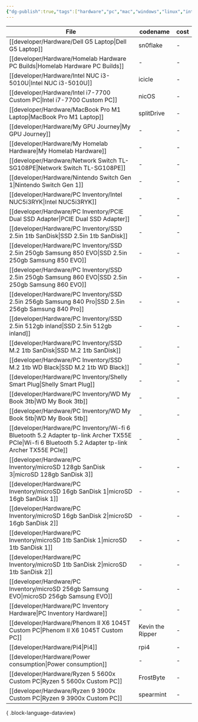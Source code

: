 ```yaml
---
{"dg-publish":true,"tags":["hardware","pc","mac","windows","linux","intel","amd"],"permalink":"/developer/hardware/homelab-hardware-pc-builds/","dgPassFrontmatter":true}
---
```



| File                                                                                                                                                    | codename         | cost |
| ------------------------------------------------------------------------------------------------------------------------------------------------------- | ---------------- | ---- |
| [[developer/Hardware/Dell G5 Laptop\|Dell G5 Laptop]]                                                                                                | sn0flake         | \-   |
| [[developer/Hardware/Homelab Hardware PC Builds\|Homelab Hardware PC Builds]]                                                                        | \-               | \-   |
| [[developer/Hardware/Intel NUC i3-5010U\|Intel NUC i3-5010U]]                                                                                        | icicle           | \-   |
| [[developer/Hardware/Intel i7-7700 Custom PC\|Intel i7-7700 Custom PC]]                                                                              | nicOS            | \-   |
| [[developer/Hardware/MacBook Pro M1 Laptop\|MacBook Pro M1 Laptop]]                                                                                  | splitDrive       | \-   |
| [[developer/Hardware/My GPU Journey\|My GPU Journey]]                                                                                                | \-               | \-   |
| [[developer/Hardware/My Homelab Hardware\|My Homelab Hardware]]                                                                                      | \-               | \-   |
| [[developer/Hardware/Network Switch TL-SG108PE\|Network Switch TL-SG108PE]]                                                                          | \-               | \-   |
| [[developer/Hardware/Nintendo Switch Gen 1\|Nintendo Switch Gen 1]]                                                                                  | \-               | \-   |
| [[developer/Hardware/PC Inventory/Intel NUC5i3RYK\|Intel NUC5i3RYK]]                                                                                 | \-               | \-   |
| [[developer/Hardware/PC Inventory/PCIE Dual SSD Adapter\|PCIE Dual SSD Adapter]]                                                                     | \-               | \-   |
| [[developer/Hardware/PC Inventory/SSD 2.5in 1tb SanDisk\|SSD 2.5in 1tb SanDisk]]                                                                     | \-               | \-   |
| [[developer/Hardware/PC Inventory/SSD 2.5in 250gb Samsung 850 EVO\|SSD 2.5in 250gb Samsung 850 EVO]]                                                 | \-               | \-   |
| [[developer/Hardware/PC Inventory/SSD 2.5in 250gb Samsung 860 EVO\|SSD 2.5in 250gb Samsung 860 EVO]]                                                 | \-               | \-   |
| [[developer/Hardware/PC Inventory/SSD 2.5in 256gb Samsung 840 Pro\|SSD 2.5in 256gb Samsung 840 Pro]]                                                 | \-               | \-   |
| [[developer/Hardware/PC Inventory/SSD 2.5in 512gb inland\|SSD 2.5in 512gb inland]]                                                                   | \-               | \-   |
| [[developer/Hardware/PC Inventory/SSD M.2 1tb SanDisk\|SSD M.2 1tb SanDisk]]                                                                         | \-               | \-   |
| [[developer/Hardware/PC Inventory/SSD M.2 1tb WD Black\|SSD M.2 1tb WD Black]]                                                                       | \-               | \-   |
| [[developer/Hardware/PC Inventory/Shelly Smart Plug\|Shelly Smart Plug]]                                                                             | \-               | \-   |
| [[developer/Hardware/PC Inventory/WD My Book 3tb\|WD My Book 3tb]]                                                                                   | \-               | \-   |
| [[developer/Hardware/PC Inventory/WD My Book 5tb\|WD My Book 5tb]]                                                                                   | \-               | \-   |
| [[developer/Hardware/PC Inventory/Wi-fi 6 Bluetooth 5.2 Adapter tp-link Archer TX55E PCIe\|Wi-fi 6 Bluetooth 5.2 Adapter tp-link Archer TX55E PCIe]] | \-               | \-   |
| [[developer/Hardware/PC Inventory/microSD 128gb SanDisk 3\|microSD 128gb SanDisk 3]]                                                                 | \-               | \-   |
| [[developer/Hardware/PC Inventory/microSD 16gb SanDisk 1\|microSD 16gb SanDisk 1]]                                                                   | \-               | \-   |
| [[developer/Hardware/PC Inventory/microSD 16gb SanDisk 2\|microSD 16gb SanDisk 2]]                                                                   | \-               | \-   |
| [[developer/Hardware/PC Inventory/microSD 1tb SanDisk 1\|microSD 1tb SanDisk 1]]                                                                     | \-               | \-   |
| [[developer/Hardware/PC Inventory/microSD 1tb SanDisk 2\|microSD 1tb SanDisk 2]]                                                                     | \-               | \-   |
| [[developer/Hardware/PC Inventory/microSD 256gb Samsung EVO\|microSD 256gb Samsung EVO]]                                                             | \-               | \-   |
| [[developer/Hardware/PC Inventory Hardware\|PC Inventory Hardware]]                                                                                  | \-               | \-   |
| [[developer/Hardware/Phenom II X6 1045T Custom PC\|Phenom II X6 1045T Custom PC]]                                                                    | Kevin the Ripper | \-   |
| [[developer/Hardware/Pi4\|Pi4]]                                                                                                                      | rpi4             | \-   |
| [[developer/Hardware/Power consumption\|Power consumption]]                                                                                          | \-               | \-   |
| [[developer/Hardware/Ryzen 5 5600x Custom PC\|Ryzen 5 5600x Custom PC]]                                                                              | FrostByte        | \-   |
| [[developer/Hardware/Ryzen 9 3900x Custom PC\|Ryzen 9 3900x Custom PC]]                                                                              | spearmint        | \-   |

{ .block-language-dataview}